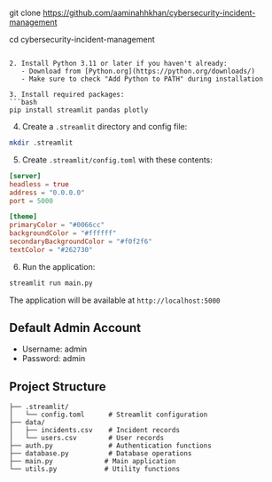 git clone https://github.com/aaminahhkhan/cybersecurity-incident-management

cd cybersecurity-incident-management
```

2. Install Python 3.11 or later if you haven't already:
   - Download from [Python.org](https://python.org/downloads/)
   - Make sure to check "Add Python to PATH" during installation

3. Install required packages:
```bash
pip install streamlit pandas plotly
```

4. Create a `.streamlit` directory and config file:
```bash
mkdir .streamlit
```

5. Create `.streamlit/config.toml` with these contents:
```toml
[server]
headless = true
address = "0.0.0.0"
port = 5000

[theme]
primaryColor = "#0066cc"
backgroundColor = "#ffffff"
secondaryBackgroundColor = "#f0f2f6"
textColor = "#262730"
```

6. Run the application:
```bash
streamlit run main.py
```

The application will be available at `http://localhost:5000`

## Default Admin Account
- Username: admin
- Password: admin

## Project Structure
```
├── .streamlit/
│   └── config.toml      # Streamlit configuration
├── data/
│   ├── incidents.csv    # Incident records
│   └── users.csv        # User records
├── auth.py              # Authentication functions
├── database.py          # Database operations
├── main.py             # Main application
└── utils.py            # Utility functions
